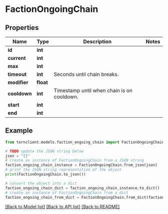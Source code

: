 # FactionOngoingChain


## Properties

Name | Type | Description | Notes
------------ | ------------- | ------------- | -------------
**id** | **int** |  | 
**current** | **int** |  | 
**max** | **int** |  | 
**timeout** | **int** | Seconds until chain breaks. | 
**modifier** | **float** |  | 
**cooldown** | **int** | Timestamp until when chain is on cooldown. | 
**start** | **int** |  | 
**end** | **int** |  | 

## Example

```python
from tornclient.models.faction_ongoing_chain import FactionOngoingChain

# TODO update the JSON string below
json = "{}"
# create an instance of FactionOngoingChain from a JSON string
faction_ongoing_chain_instance = FactionOngoingChain.from_json(json)
# print the JSON string representation of the object
print(FactionOngoingChain.to_json())

# convert the object into a dict
faction_ongoing_chain_dict = faction_ongoing_chain_instance.to_dict()
# create an instance of FactionOngoingChain from a dict
faction_ongoing_chain_from_dict = FactionOngoingChain.from_dict(faction_ongoing_chain_dict)
```
[[Back to Model list]](../README.md#documentation-for-models) [[Back to API list]](../README.md#documentation-for-api-endpoints) [[Back to README]](../README.md)


